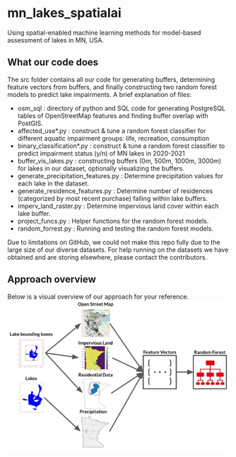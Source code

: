 # mn_lakes_spatialai
Using spatial-enabled machine learning methods for model-based assessment of lakes in MN, USA.

## What our code does
The src folder contains all our code for generating buffers, determining feature vectors from buffers, and finally constructing two random forest models to predict lake impairments. A brief explanation of files:
- osm_sql : directory of python and SQL code for generating PostgreSQL tables of OpenStreetMap features and finding buffer overlap with PostGIS.
- affected_use*.py : construct & tune a random forest classifier for different aquatic impairment groups: life, recreation, consumption
- binary_classification*.py : construct & tune a random forest classifier to predict impairment status (y/n) of MN lakes in 2020-2021
- buffer_vis_lakes.py : constructing buffers (0m, 500m, 1000m, 3000m) for lakes in our dataset, optionally visualizing the buffers.
- generate_precipitation_features.py : Determine precipitation values for each lake in the dataset.
- generate_residence_features.py : Determine number of residences (categorized by most recent purchase) falling within lake buffers.
- imperv_land_raster.py : Determine impervious land cover within each lake buffer.
- project_funcs.py : Helper functions for the random forest models.
- random_forrest.py : Running and testing the random forest models.

Due to limitations on GitHub, we could not make this repo fully due to the large size of our diverse datasets. For help running on the datasets we have obtained and are storing elsewhere, please contact the contributors.

## Approach overview
Below is a visual overview of our approach for your reference.
![alt text](https://github.com/suzieh/mn_lakes_spatialai/blob/main/approach.jpg)
